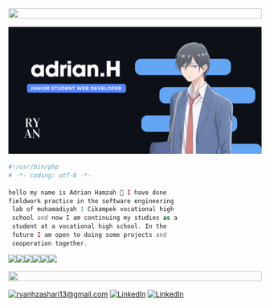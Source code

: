<img src="https://i.imgur.com/dBaSKWF.gif" height="20" width="100%">



![RYANNNHZ Banner Image](adrian2.png)


```php
#!/usr/bin/php
# -*- coding: utf-8 -*-

hello my name is Adrian Hamzah 👋 I have done
fieldwork practice in the software engineering
 lab of muhamadiyah 1 Cikampek vocational high
 school and now I am continuing my studies as a
 student at a vocational high school. In the
 future I am open to doing some projects and
 cooperation together. 

```

<img src="https://img.shields.io/badge/JavaScript-F7DF1E.svg?style=for-the-badge&logo=JavaScript&logoColor=black"><img src="https://img.shields.io/badge/PHP-777BB4.svg?style=for-the-badge&logo=PHP&logoColor=white"><img src="https://img.shields.io/badge/Laravel-FF2D20.svg?style=for-the-badge&logo=Laravel&logoColor=white"><img src="https://img.shields.io/badge/MySQL-4479A1.svg?style=for-the-badge&logo=MySQL&logoColor=white"><img src="https://img.shields.io/badge/Bootstrap-7952B3.svg?style=for-the-badge&logo=Bootstrap&logoColor=white"><img src="https://img.shields.io/badge/Git-F05032.svg?style=for-the-badge&logo=Git&logoColor=white">


<img src="https://i.imgur.com/dBaSKWF.gif" height="20" width="100%">


<a href="mailto: ryanhzashari13@gmail.com">![ryanhzashari13@gmail.com](https://img.shields.io/badge/Gmail-D14836?style=for-the-badge&logo=gmail&logoColor=white)</a> <a href="https://www.linkedin.com/in/adrian-hamzah-43bb48261?utm_source=share&utm_campaign=share_via&utm_content=profile&utm_medium=android_app">![LinkedIn](https://img.shields.io/badge/LinkedIn-0077B5?style=for-the-badge&logo=linkedin&logoColor=white)</a>
<a href="https://www.linkedin.com/in/adrian-hamzah-43bb48261?utm_source=share&utm_campaign=share_via&utm_content=profile&utm_medium=android_app">![LinkedIn](https://img.shields.io/badge/LinkedIn-0077B5?style=for-the-badge&logo=linkedin&logoColor=white)</a>


